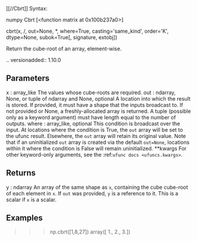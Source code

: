 [[//Cbrt]]
Syntax:

  numpy Cbrt [<function matrix at 0x100b237a0>]

cbrt(x, /, out=None, *, where=True, casting='same_kind', order='K', dtype=None, subok=True[, signature, extobj])

Return the cube-root of an array, element-wise.

.. versionadded:: 1.10.0

Parameters
----------
x : array_like
    The values whose cube-roots are required.
out : ndarray, None, or tuple of ndarray and None, optional
    A location into which the result is stored. If provided, it must have
    a shape that the inputs broadcast to. If not provided or None,
    a freshly-allocated array is returned. A tuple (possible only as a
    keyword argument) must have length equal to the number of outputs.
where : array_like, optional
    This condition is broadcast over the input. At locations where the
    condition is True, the `out` array will be set to the ufunc result.
    Elsewhere, the `out` array will retain its original value.
    Note that if an uninitialized `out` array is created via the default
    ``out=None``, locations within it where the condition is False will
    remain uninitialized.
**kwargs
    For other keyword-only arguments, see the
    :ref:`ufunc docs <ufuncs.kwargs>`.

Returns
-------
y : ndarray
    An array of the same shape as `x`, containing the cube
    cube-root of each element in `x`.
    If `out` was provided, `y` is a reference to it.
    This is a scalar if `x` is a scalar.


Examples
--------
>>> np.cbrt([1,8,27])
array([ 1.,  2.,  3.])